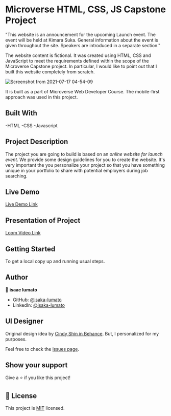 # Microverse HTML, CSS, JS Capstone Project

"This website is an announcement for the upcoming Launch event. The event will be held at Kimara Suka. General information about the event is given throughout the site. Speakers are introduced in a separate section."

The website content is fictional. It was created using HTML, CSS and JavaScript to meet the requirements defined within the scope of the Microverse Capstone project. In particular, I would like to point out that I built this website completely from scratch.

![Screenshot from 2021-07-17 04-54-09](https://user-images.githubusercontent.com/75973193/126022039-4b2328f9-10f3-4f19-9c76-b4dfbdf756a5.png)

It is built as a part of Microverse Web Developer Course. The mobile-first approach was used in this project.

## Built With

-HTML
-CSS
-Javascript

## Project Description

The project you are going to build is based on an _online website for launch event_. We provide some design guidelines for you to create the website. It's very important the you personalize your project so that you have something unique in your portfolio to share with potential employers during job searching.

## Live Demo

[Live Demo Link](https://isaka-lumato.github.io/capstone-redo/)

## Presentation of Project

[Loom Video Link](https://www.loom.com/share/9ef0c07463604964bc7f1a1281f7e8d7)

## Getting Started

To get a local copy up and running usual steps.

## Author

👤 **isaac lumato**

- GitHub: [@isaka-lumato](https://github.com/isaka-lumato)
- LinkedIn: [@isaka-lumato](https://www.linkedin.com/in/isaka-william-90773020b/)

## UI Designer

Original design idea by [Cindy Shin in Behance](https://www.behance.net/adagio07). But, I personalized for my purposes.

Feel free to check the [issues page](../../issues/).

## Show your support

Give a ⭐️ if you like this project!

## 📝 License

This project is [MIT](./MIT.md) licensed.
